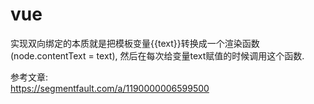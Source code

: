 # vue
实现双向绑定的本质就是把模板变量{{text}}转换成一个渲染函数(node.contentText = text), 然后在每次给变量text赋值的时候调用这个函数.

参考文章:  
https://segmentfault.com/a/1190000006599500
